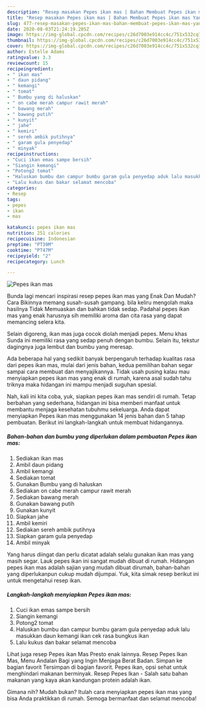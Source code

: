 ```yaml
---
description: "Resep masakan Pepes ikan mas | Bahan Membuat Pepes ikan mas Yang Enak Dan Lezat"
title: "Resep masakan Pepes ikan mas | Bahan Membuat Pepes ikan mas Yang Enak Dan Lezat"
slug: 477-resep-masakan-pepes-ikan-mas-bahan-membuat-pepes-ikan-mas-yang-enak-dan-lezat
date: 2020-08-03T21:24:19.205Z
image: https://img-global.cpcdn.com/recipes/c26d7003e914cc4c/751x532cq70/pepes-ikan-mas-foto-resep-utama.jpg
thumbnail: https://img-global.cpcdn.com/recipes/c26d7003e914cc4c/751x532cq70/pepes-ikan-mas-foto-resep-utama.jpg
cover: https://img-global.cpcdn.com/recipes/c26d7003e914cc4c/751x532cq70/pepes-ikan-mas-foto-resep-utama.jpg
author: Estelle Adams
ratingvalue: 3.3
reviewcount: 15
recipeingredient:
- " ikan mas"
- " daun pidang"
- " kemangi"
- " tomat"
- " Bumbu yang di haluskan"
- " on cabe merah campur rawit merah"
- " bawang merah"
- " bawang putih"
- " kunyit"
- " jahe"
- " kemiri"
- " sereh ambik putihnya"
- " garam gula penyedap"
- " minyak"
recipeinstructions:
- "Cuci ikan emas sampe bersih"
- "Siangin kemangi"
- "Potong2 tomat"
- "Haluskan bumbu dan campur bumbu garam gula penyedap aduk lalu masukkan daun kemangi ikan cek rasa bungkus ikan"
- "Lalu kukus dan bakar selamat mencoba"
categories:
- Resep
tags:
- pepes
- ikan
- mas

katakunci: pepes ikan mas 
nutrition: 251 calories
recipecuisine: Indonesian
preptime: "PT39M"
cooktime: "PT47M"
recipeyield: "2"
recipecategory: Lunch

---
```



![Pepes ikan mas](https://img-global.cpcdn.com/recipes/c26d7003e914cc4c/751x532cq70/pepes-ikan-mas-foto-resep-utama.jpg)

Bunda lagi mencari inspirasi resep pepes ikan mas yang Enak Dan Mudah? Cara Bikinnya memang susah-susah gampang. bila keliru mengolah maka hasilnya Tidak Memuaskan dan bahkan tidak sedap. Padahal pepes ikan mas yang enak harusnya sih memiliki aroma dan cita rasa yang dapat memancing selera kita.

Selain digoreng, ikan mas juga cocok diolah menjadi pepes. Menu khas Sunda ini memiliki rasa yang sedap penuh dengan bumbu. Selain itu, tekstur dagingnya juga lembut dan bumbu yang meresap.

Ada beberapa hal yang sedikit banyak berpengaruh terhadap kualitas rasa dari pepes ikan mas, mulai dari jenis bahan, kedua pemilihan bahan segar sampai cara membuat dan menyajikannya. Tidak usah pusing kalau mau menyiapkan pepes ikan mas yang enak di rumah, karena asal sudah tahu triknya maka hidangan ini mampu menjadi suguhan spesial.


Nah, kali ini kita coba, yuk, siapkan pepes ikan mas sendiri di rumah. Tetap berbahan yang sederhana, hidangan ini bisa memberi manfaat untuk membantu menjaga kesehatan tubuhmu sekeluarga. Anda dapat menyiapkan Pepes ikan mas menggunakan 14 jenis bahan dan 5 tahap pembuatan. Berikut ini langkah-langkah untuk membuat hidangannya.

<!--inarticleads1-->

##### Bahan-bahan dan bumbu yang diperlukan dalam pembuatan Pepes ikan mas:

1. Sediakan  ikan mas
1. Ambil  daun pidang
1. Ambil  kemangi
1. Sediakan  tomat
1. Gunakan  Bumbu yang di haluskan
1. Sediakan  on cabe merah campur rawit merah
1. Sediakan  bawang merah
1. Gunakan  bawang putih
1. Gunakan  kunyit
1. Siapkan  jahe
1. Ambil  kemiri
1. Sediakan  sereh ambik putihnya
1. Siapkan  garam gula penyedap
1. Ambil  minyak


Yang harus diingat dan perlu dicatat adalah selalu gunakan ikan mas yang masih segar. Lauk pepes ikan ini sangat mudah dibuat di rumah. Hidangan pepes ikan mas adalah sajian yang mudah dibuat dirumah, bahan-bahan yang diperlukanpun cukup mudah dijumpai. Yuk, kita simak resep berikut ini untuk mengetahui resep ikan. 

<!--inarticleads2-->

##### Langkah-langkah menyiapkan Pepes ikan mas:

1. Cuci ikan emas sampe bersih
1. Siangin kemangi
1. Potong2 tomat
1. Haluskan bumbu dan campur bumbu garam gula penyedap aduk lalu masukkan daun kemangi ikan cek rasa bungkus ikan
1. Lalu kukus dan bakar selamat mencoba


Lihat juga resep Pepes ikan Mas Presto enak lainnya. Resep Pepes Ikan Mas, Menu Andalan Bagi yang Ingin Menjaga Berat Badan. Simpan ke bagian favorit Tersimpan di bagian favorit. Pepes ikan, opsi sehat untuk menghindari makanan berminyak. Resep Pepes Ikan - Salah satu bahan makanan yang kaya akan kandungan protein adalah ikan. 

Gimana nih? Mudah bukan? Itulah cara menyiapkan pepes ikan mas yang bisa Anda praktikkan di rumah. Semoga bermanfaat dan selamat mencoba!
